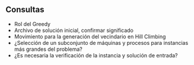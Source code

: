 ## Consultas

* Rol del Greedy
* Archivo de solución inicial, confirmar significado
* Movimiento para la generación del vecindario en Hill Climbing
* ¿Selección de un subconjunto de máquinas y procesos para instancias más grandes del problema?
* ¿Es necesaria la verificación de la instancia y solución de entrada?
